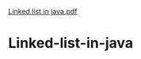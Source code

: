[Linked list in java.pdf](https://github.com/ms0208/Linked-list-in-java/files/9311515/Linked.list.in.java.pdf)
# Linked-list-in-java
